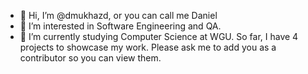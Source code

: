 - 👋 Hi, I’m @dmukhazd, or you can call me Daniel
- 👀 I’m interested in Software Engineering and QA.
- 🌱 I’m currently studying Computer Science at WGU.
So far, I have 4 projects to showcase my work. Please ask me to add you as a contributor so you can view them.

<!---
dmukhazd/dmukhazd is a ✨ special ✨ repository because its `README.md` (this file) appears on your GitHub profile.
You can click the Preview link to take a look at your changes.
--->
